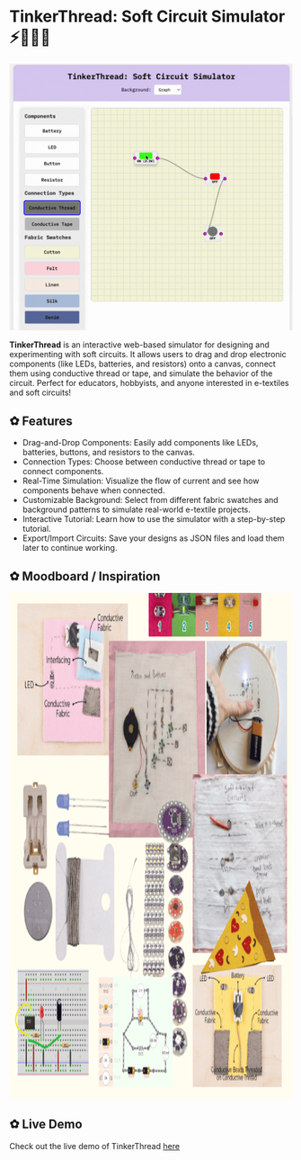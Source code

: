 # TinkerThread: Soft Circuit Simulator ⚡️🔋🧵🌸

![gif](tt.gif)

<b>TinkerThread</b> is an interactive web-based simulator for designing and experimenting with soft circuits. It allows users to drag and drop electronic components (like LEDs, batteries, and resistors) onto a canvas, connect them using conductive thread or tape, and simulate the behavior of the circuit. Perfect for educators, hobbyists, and anyone interested in e-textiles and soft circuits!

## ✿ Features

- Drag-and-Drop Components: Easily add components like LEDs, batteries, buttons, and resistors to the canvas.
- Connection Types: Choose between conductive thread or tape to connect components.
- Real-Time Simulation: Visualize the flow of current and see how components behave when connected.
- Customizable Background: Select from different fabric swatches and background patterns to simulate real-world e-textile projects.
- Interactive Tutorial: Learn how to use the simulator with a step-by-step tutorial.
- Export/Import Circuits: Save your designs as JSON files and load them later to continue working.

## ✿ Moodboard / Inspiration

<p align="center">
  <img width="900" height="900" src="moodboard.png">
</p>

## ✿ Live Demo

Check out the live demo of TinkerThread [here](https://tinkerthread.netlify.app/)
